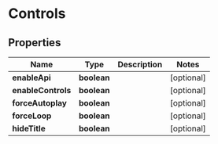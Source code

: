 
# Controls

## Properties

Name | Type | Description | Notes
------------ | ------------- | ------------- | -------------
**enableApi** | **boolean** |  |  [optional]
**enableControls** | **boolean** |  |  [optional]
**forceAutoplay** | **boolean** |  |  [optional]
**forceLoop** | **boolean** |  |  [optional]
**hideTitle** | **boolean** |  |  [optional]



